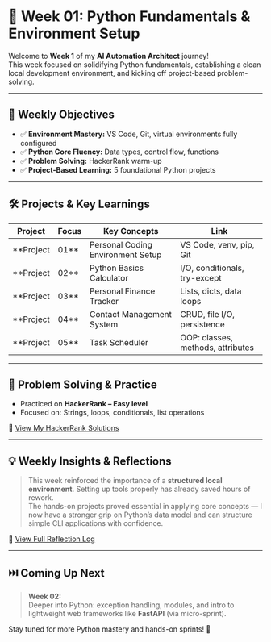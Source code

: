 # 📅 Week 01: Python Fundamentals & Environment Setup

Welcome to **Week 1** of my **AI Automation Architect** journey!  
This week focused on solidifying Python fundamentals, establishing a clean local development environment, and kicking off project-based problem-solving.

---

## 🎯 Weekly Objectives

- ✅ **Environment Mastery:** VS Code, Git, virtual environments fully configured  
- ✅ **Python Core Fluency:** Data types, control flow, functions  
- ✅ **Problem Solving:** HackerRank warm-up  
- ✅ **Project-Based Learning:** 5 foundational Python projects

---

## 🛠️ Projects & Key Learnings

| Project   | Focus |                     Key Concepts                            |                           Link                     |
|---------  |-------|-------------------------------------------------------------|----------------------------------------------------|
| **Project | 01**  | Personal Coding Environment Setup | VS Code, venv, pip, Git | [Details](../Project_01_Env_Setup/README.md)       |
| **Project | 02**  | Python Basics Calculator | I/O, conditionals, try-except    | [Details](../Project_02_Calculator/README.md)      |
| **Project | 03**  | Personal Finance Tracker | Lists, dicts, data loops         | [Details](../Project_03_Finance_Tracker/README.md) |
| **Project | 04**  | Contact Management System | CRUD, file I/O, persistence     | [Details](../Project_04_Contact_Manager/README.md) |
| **Project | 05**  | Task Scheduler | OOP: classes, methods, attributes          | [Details](../Project_05_Task_Scheduler/README.md)  |

---

## 🧠 Problem Solving & Practice

- Practiced on **HackerRank – Easy level**
- Focused on: Strings, loops, conditionals, list operations

📎 [View My HackerRank Solutions](../../HackerRank_Solutions/README.md)

---

## 💡 Weekly Insights & Reflections

> This week reinforced the importance of a **structured local environment**. Setting up tools properly has already saved hours of rework.  
> The hands-on projects proved essential in applying core concepts — I now have a stronger grip on Python’s data model and can structure simple CLI applications with confidence.

📝 [View Full Reflection Log](../../Reflection_Log.md)

---

## ⏭️ Coming Up Next

> **Week 02:**  
> Deeper into Python: exception handling, modules, and intro to lightweight web frameworks like **FastAPI** (via micro-sprint).

Stay tuned for more Python mastery and hands-on sprints! 🚀
